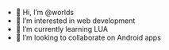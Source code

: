 - 👋 Hi, I’m @worlds
- 👀 I’m interested in web development
- 🌱 I’m currently learning LUA
- 💞️ I’m looking to collaborate on Android apps

<!---
worlds/worlds is a ✨ special ✨ repository because its `README.md` (this file) appears on your GitHub profile.
You can click the Preview link to take a look at your changes.
--->
